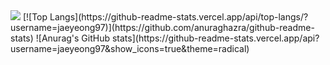 <img src="https://capsule-render.vercel.app/api?type=wave&color=auto&height=300&section=header&text=JaeYeong&fontSize=90" />
[![Top Langs](https://github-readme-stats.vercel.app/api/top-langs/?username=jaeyeong97)](https://github.com/anuraghazra/github-readme-stats)
![Anurag's GitHub stats](https://github-readme-stats.vercel.app/api?username=jaeyeong97&show_icons=true&theme=radical)
